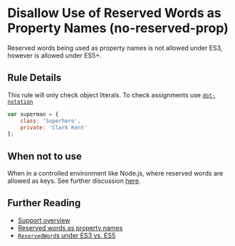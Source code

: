 # Disallow Use of Reserved Words as Property Names (no-reserved-prop)

Reserved words being used as property names is not allowed under ES3, however is allowed under ES5+.

## Rule Details

This rule will only check object literals. To check assignments use [`dot-notation`](dot-notation.md)

```js
var superman = {
    class: 'Superhero',
    private: 'Clark Kent'
};
```

## When not to use

When in a controlled environment like Node.js, where reserved words are allowed as keys. See further discussion [here](https://github.com/airbnb/javascript/issues/61).

## Further Reading

* [Support overview](http://kangax.github.io/compat-table/es5/#Reserved_words_as_property_names)
* [Reserved words as property names](http://kangax.github.io/compat-table/es5/#Reserved_words_as_property_names)
* [`ReservedWord`s under ES3 vs. ES5](https://github.com/jshint/jshint/issues/674)
